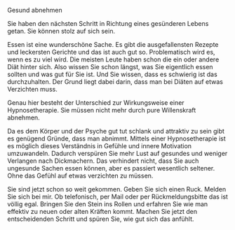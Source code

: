 Gesund abnehmen


Sie haben den nächsten Schritt in Richtung eines gesünderen Lebens getan. Sie können stolz auf sich sein.

Essen ist eine wunderschöne Sache. Es gibt die ausgefallensten Rezepte und leckersten Gerichte und das ist auch gut so. Problematisch wird es, wenn es zu viel wird. Die meisten Leute haben schon die ein oder andere Diät hinter sich. Also wissen Sie schon längst, was Sie eigentlich essen sollten und was gut für Sie ist. Und Sie wissen, dass es schwierig ist das durchzuhalten. Der Grund liegt dabei darin, dass man bei Diäten auf etwas Verzichten muss.

Genau hier besteht der Unterschied zur Wirkungsweise einer Hypnosetherapie.
Sie müssen nicht mehr durch pure Willenskraft abnehmen. 

Da es dem Körper und der Psyche gut tut schlank und attraktiv zu sein gibt es genügend Gründe, dass man abnimmt. Mittels einer Hypnosetherapie ist es möglich dieses Verständnis in Gefühle und innere Motivation umzuwandeln. Dadurch verspüren Sie mehr Lust auf gesundes und weniger Verlangen nach Dickmachern. Das verhindert nicht, dass Sie auch ungesunde Sachen essen können, aber es passiert wesentlich seltener. Ohne das Gefühl auf etwas verzichten zu müssen.
 
Sie sind jetzt schon so weit gekommen. Geben Sie sich einen Ruck.
Melden Sie sich bei mir. Ob telefonisch, per Mail oder per Rückmeldungsbitte das ist völlig egal. Bringen Sie den Stein ins Rollen und erfahren Sie wie man effektiv zu neuen oder alten Kräften kommt. Machen Sie jetzt den entscheidenden Schritt und spüren Sie, wie gut sich das anfühlt.
